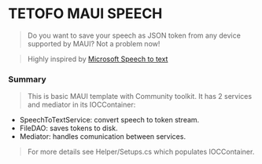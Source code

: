 # TETOFO MAUI SPEECH

> Do you want to save your speech as JSON token from any device supported by MAUI? Not a problem now!

> Highly inspired by [Microsoft Speech to text](https://learn.microsoft.com/en-us/dotnet/communitytoolkit/maui/essentials/speech-to-text?tabs=windows)

### Summary

> This is basic MAUI template with Community toolkit. It has 2 services and mediator in its IOCContainer:

- SpeechToTextService: convert speech to token stream.
- FileDAO: saves tokens to disk.
- Mediator: handles comunication between services.

> For more details see Helper/Setups.cs which populates IOCContainer.